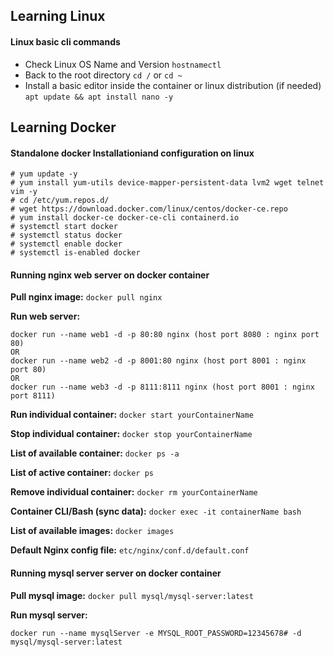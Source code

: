 ## Learning Linux

#### Linux basic cli commands

- Check Linux OS Name and Version `hostnamectl`
- Back to the root directory `cd /` or `cd ~`
- Install a basic editor inside the container or linux distribution (if needed) `apt update && apt install nano -y`

## Learning Docker

#### Standalone docker Installationiand configuration on linux

```dockerInstall
# yum update -y
# yum install yum-utils device-mapper-persistent-data lvm2 wget telnet vim -y
# cd /etc/yum.repos.d/
# wget https://download.docker.com/linux/centos/docker-ce.repo
# yum install docker-ce docker-ce-cli containerd.io
# systemctl start docker
# systemctl status docker
# systemctl enable docker
# systemctl is-enabled docker
```

#### Running nginx web server on docker container

**Pull nginx image:** `docker pull nginx`

**Run web server:**

```dockerRun
docker run --name web1 -d -p 80:80 nginx (host port 8080 : nginx port 80)
OR
docker run --name web2 -d -p 8001:80 nginx (host port 8001 : nginx port 80)
OR
docker run --name web3 -d -p 8111:8111 nginx (host port 8001 : nginx port 8111)
```

**Run individual container:** `docker start yourContainerName`

**Stop individual container:** `docker stop yourContainerName`

**List of available container:** `docker ps -a`

**List of active container:** `docker ps`

**Remove individual container:** `docker rm yourContainerName`

**Container CLI/Bash (sync data):** `docker exec -it containerName bash`

**List of available images:** `docker images`

**Default Nginx config file:** `etc/nginx/conf.d/default.conf`

#### Running mysql server server on docker container

**Pull mysql image:** `docker pull mysql/mysql-server:latest`

**Run mysql server:**

```mysqlServer
docker run --name mysqlServer -e MYSQL_ROOT_PASSWORD=12345678# -d mysql/mysql-server:latest
```
